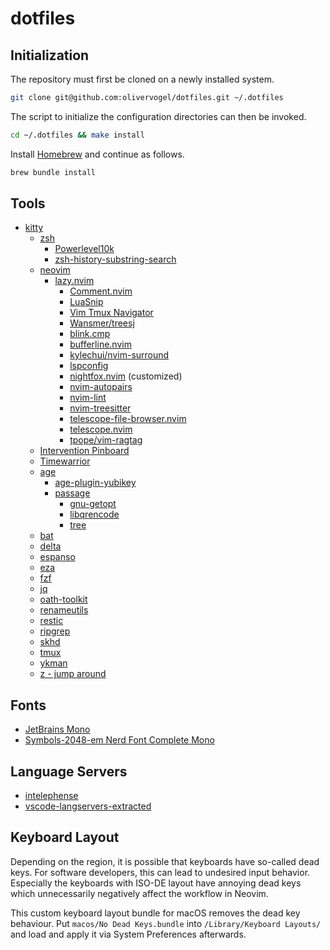 # dotfiles

## Initialization

The repository must first be cloned on a newly installed system.

```bash
git clone git@github.com:olivervogel/dotfiles.git ~/.dotfiles
```

The script to initialize the configuration directories can then be invoked.

```bash
cd ~/.dotfiles && make install
```

Install [Homebrew](https://brew.sh/) and continue as follows.

```bash
brew bundle install
```

## Tools

- [kitty](https://sw.kovidgoyal.net/kitty)
    - [zsh](https://www.zsh.org)
        - [Powerlevel10k](https://github.com/romkatv/powerlevel10k)
        - [zsh-history-substring-search](https://github.com/zsh-users/zsh-history-substring-search)
    - [neovim](https://www.neovim.io)
        - [lazy.nvim](https://github.com/folke/lazy.nvim)
            - [Comment.nvim](https://github.com/numToStr/Comment.nvim)
            - [LuaSnip](https://github.com/L3MON4D3/LuaSnip)
            - [Vim Tmux Navigator](https://github.com/christoomey/vim-tmux-navigator)
            - [Wansmer/treesj](https://github.com/Wansmer/treesj)
            - [blink.cmp](https://github.com/saghen/blink.cmp)
            - [bufferline.nvim](https://github.com/akinsho/bufferline.nvim)
            - [kylechui/nvim-surround](https://github.com/kylechui/nvim-surround)
            - [lspconfig](https://github.com/neovim/nvim-lspconfig)
            - [nightfox.nvim](https://github.com/EdenEast/nightfox.nvim) (customized)
            - [nvim-autopairs](https://github.com/windwp/nvim-autopairs)
            - [nvim-lint](https://github.com/mfussenegger/nvim-lint)
            - [nvim-treesitter](https://github.com/nvim-treesitter/nvim-treesitter)
            - [telescope-file-browser.nvim](https://github.com/nvim-telescope/telescope-file-browser.nvim)
            - [telescope.nvim](https://github.com/nvim-telescope/telescope.nvim)
            - [tpope/vim-ragtag](https://github.com/tpope/vim-ragtag)
    - [Intervention Pinboard](https://github.com/Intervention/pinboard)
    - [Timewarrior](https://github.com/GothenburgBitFactory/timewarrior)
    - [age](https://github.com/FiloSottile/age)
        - [age-plugin-yubikey](https://github.com/str4d/age-plugin-yubikey)
        - [passage](https://github.com/FiloSottile/passage)
            - [gnu-getopt](https://formulae.brew.sh/formula/gnu-getopt)
            - [libqrencode](https://github.com/fukuchi/libqrencode)
            - [tree](https://github.com/Old-Man-Programmer/tree)
    - [bat](https://github.com/sharkdp/bat)
    - [delta](https://github.com/dandavison/delta)
    - [espanso](https://github.com/espanso/espanso)
    - [eza](https://github.com/eza-community/eza/)
    - [fzf](https://github.com/junegunn/fzf)
    - [jq](https://jqlang.github.io/jq/)
    - [oath-toolkit](https://www.nongnu.org/oath-toolkit/)
    - [renameutils](https://www.nongnu.org/renameutils/)
    - [restic](https://github.com/restic/restic)
    - [ripgrep](https://github.com/BurntSushi/ripgrep)
    - [skhd](https://github.com/koekeishiya/skhd)
    - [tmux](https://github.com/tmux/tmux)
    - [ykman](https://developers.yubico.com/yubikey-manager/)
    - [z - jump around](https://github.com/rupa/z)

## Fonts

- [JetBrains Mono](https://www.jetbrains.com/mono/)
- [Symbols-2048-em Nerd Font Complete Mono](https://github.com/ryanoasis/nerd-fonts)

## Language Servers

- [intelephense](https://github.com/bmewburn/vscode-intelephense)
- [vscode-langservers-extracted](https://github.com/hrsh7th/vscode-langservers-extracted)

## Keyboard Layout

Depending on the region, it is possible that keyboards have so-called dead
keys. For software developers, this can lead to undesired input behavior.
Especially the keyboards with ISO-DE layout have annoying dead keys which
unnecessarily negatively affect the workflow in Neovim.

This custom keyboard layout bundle for macOS removes the dead key behaviour.
Put `macos/No Dead Keys.bundle` into `/Library/Keyboard Layouts/` and load and
apply it via System Preferences afterwards.

